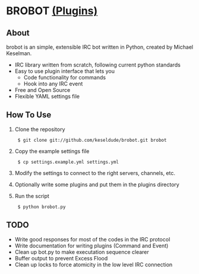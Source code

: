# BROBOT [(Plugins)](http://github.com/keseldude/brobot-plugins)

## About
brobot is an simple, extensible IRC bot written in Python, created by Michael Keselman.

* IRC library written from scratch, following current python standards
* Easy to use plugin interface that lets you
    * Code functionality for commands
    * Hook into any IRC event
* Free and Open Source
* Flexible YAML settings file

## How To Use

1. Clone the repository

        $ git clone git://github.com/keseldude/brobot.git brobot
    
2. Copy the example settings file

        $ cp settings.example.yml settings.yml
    
3. Modify the settings to connect to the right servers, channels, etc.
4. Optionally write some plugins and put them in the plugins directory
5. Run the script

        $ python brobot.py

## TODO

* Write good responses for most of the codes in the IRC protocol
* Write documentation for writing plugins (Command and Event)
* Clean up bot.py to make executation sequence clearer
* Buffer output to prevent Excess Flood
* Clean up locks to force atomicity in the low level IRC connection
